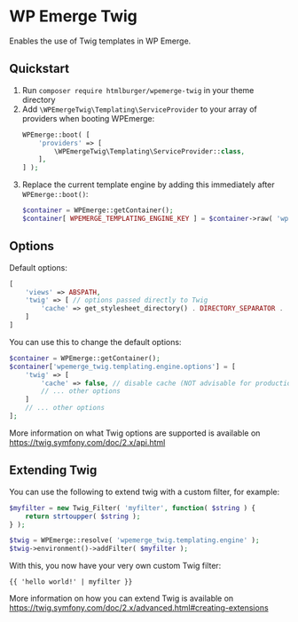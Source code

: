 # WP Emerge Twig

Enables the use of Twig templates in WP Emerge.

## Quickstart

1. Run `composer require htmlburger/wpemerge-twig` in your theme directory
1. Add `\WPEmergeTwig\Templating\ServiceProvider` to your array of providers when booting WPEmerge:
    ```php
    WPEmerge::boot( [
        'providers' => [
            \WPEmergeTwig\Templating\ServiceProvider::class,
        ],
    ] );
    ```
1. Replace the current template engine by adding this immediately after `WPEmerge::boot()`:
    ```php
    $container = WPEmerge::getContainer();
    $container[ WPEMERGE_TEMPLATING_ENGINE_KEY ] = $container->raw( 'wpemerge_twig.templating.engine' );
    ```

## Options

Default options:
```php
[
    'views' => ABSPATH,
    'twig' => [ // options passed directly to Twig
        'cache' => get_stylesheet_directory() . DIRECTORY_SEPARATOR . 'cache' . DIRECTORY_SEPARATOR . 'twig',
    ]
]
```

You can use this to change the default options:
```php
$container = WPEmerge::getContainer();
$container['wpemerge_twig.templating.engine.options'] = [
    'twig' => [
        'cache' => false, // disable cache (NOT advisable for production use)
        // ... other options
    ]
    // ... other options
];
```

More information on what Twig options are supported is available on https://twig.symfony.com/doc/2.x/api.html

## Extending Twig

You can use the following to extend twig with a custom filter, for example:
```php
$myfilter = new Twig_Filter( 'myfilter', function( $string ) {
    return strtoupper( $string );
} );

$twig = WPEmerge::resolve( 'wpemerge_twig.templating.engine' );
$twig->environment()->addFilter( $myfilter );
```
With this, you now have your very own custom Twig filter:
```twig
{{ 'hello world!' | myfilter }}
```

More information on how you can extend Twig is available on https://twig.symfony.com/doc/2.x/advanced.html#creating-extensions
